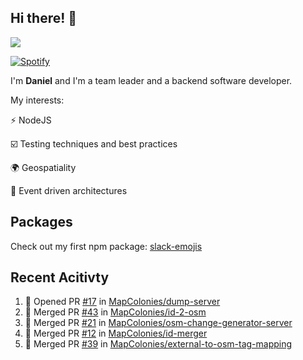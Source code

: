 ## Hi there! 👋

<p>
  <img src="https://github-readme-stats.vercel.app/api?username=syncush&theme=tokyonight">
</p>

[![Spotify](https://novatorem-rust.vercel.app/api/spotify)](https://open.spotify.com/user/syncush)

I'm **Daniel** and I'm a team leader and a backend software developer.

My interests:

⚡ NodeJS

☑️ Testing techniques and best practices

🌍 Geospatiality

🧠 Event driven architectures

## Packages
Check out my first npm package: [slack-emojis](https://www.npmjs.com/package/slack-emojis)

## Recent Acitivty
<!--START_SECTION:activity-->
1. 💪 Opened PR [#17](https://github.com/MapColonies/dump-server/pull/17) in [MapColonies/dump-server](https://github.com/MapColonies/dump-server)
2. 🎉 Merged PR [#43](https://github.com/MapColonies/id-2-osm/pull/43) in [MapColonies/id-2-osm](https://github.com/MapColonies/id-2-osm)
3. 🎉 Merged PR [#21](https://github.com/MapColonies/osm-change-generator-server/pull/21) in [MapColonies/osm-change-generator-server](https://github.com/MapColonies/osm-change-generator-server)
4. 🎉 Merged PR [#12](https://github.com/MapColonies/id-merger/pull/12) in [MapColonies/id-merger](https://github.com/MapColonies/id-merger)
5. 🎉 Merged PR [#39](https://github.com/MapColonies/external-to-osm-tag-mapping/pull/39) in [MapColonies/external-to-osm-tag-mapping](https://github.com/MapColonies/external-to-osm-tag-mapping)
<!--END_SECTION:activity-->

